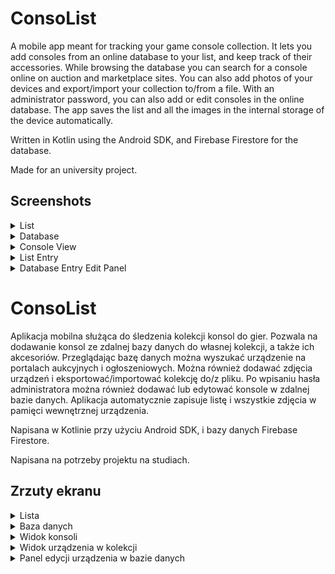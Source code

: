 # ConsoList

A mobile app meant for tracking your game console collection. It lets you add consoles from an online database to your list, and keep track of their accessories. While browsing the database you can search for a console online on auction and marketplace sites. You can also add photos of your devices and export/import your collection to/from a file. With an administrator password, you can also add or edit consoles in the online database. The app saves the list and all the images in the internal storage of the device automatically.

Written in Kotlin using the Android SDK, and Firebase Firestore for the database.

Made for an university project.

## Screenshots

<details>
<summary>List</summary>

![list](./images/list.jpg)
</details>

<details>
<summary>Database</summary>

![database](./images/database.png)
</details>

<details>
<summary>Console View</summary>

![console view](./images/database%20entry%20view.png)
</details>

<details>
<summary>List Entry</summary>

![list entry](./images/list%20entry%20edit%20panel.png)
</details>

<details>
<summary>Database Entry Edit Panel</summary>

![database entry edit panel](./images/database%20edit%20panel.png)
</details>

#
# ConsoList

Aplikacja mobilna służąca do śledzenia kolekcji konsol do gier. Pozwala na dodawanie konsol ze zdalnej bazy danych do własnej kolekcji, a także ich akcesoriów. Przeglądając bazę danych można wyszukać urządzenie na portalach aukcyjnych i ogłoszeniowych. Można również dodawać zdjęcia urządzeń i eksportować/importować kolekcję do/z pliku. Po wpisaniu hasła administratora można również dodawać lub edytować konsole w zdalnej bazie danych. Aplikacja automatycznie zapisuje listę i wszystkie zdjęcia w pamięci wewnętrznej urządzenia.

Napisana w Kotlinie przy użyciu Android SDK, i bazy danych Firebase Firestore.

Napisana na potrzeby projektu na studiach.

## Zrzuty ekranu

<details>
<summary>Lista</summary>

![lista](./images/list.jpg)
</details>

<details>
<summary>Baza danych</summary>

![baza danych](./images/database.png)
</details>

<details>
<summary>Widok konsoli</summary>

![widok konsoli](./images/database%20entry%20view.png)
</details>

<details>
<summary>Widok urządzenia w kolekcji</summary>

![urządzenie w kolekcji](./images/list%20entry%20edit%20panel.png)
</details>

<details>
<summary>Panel edycji urządzenia w bazie danych</summary>

![panel edycji urządzenia w bazie danych](./images/database%20edit%20panel.png)
</details>
